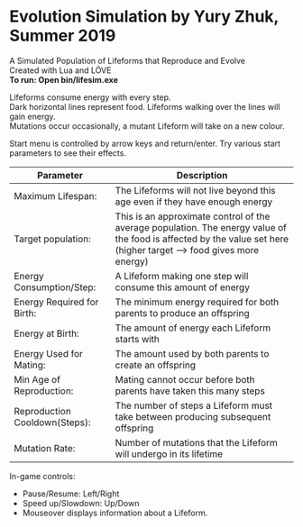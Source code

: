 # Evolution Simulation by Yury Zhuk, Summer 2019
A Simulated Population of Lifeforms that Reproduce and Evolve   
Created with Lua and LÖVE    
**To run: Open bin/lifesim.exe**  

Lifeforms consume energy with every step.   
Dark horizontal lines represent food. Lifeforms walking over the lines will gain energy.   
Mutations occur occasionally, a mutant Lifeform will take on a new colour.   


Start menu is controlled by arrow keys and return/enter.
Try various start parameters to see their effects.

| Parameter | Description |
| ----------| ------------|
| Maximum Lifespan:            | The Lifeforms will not live beyond this age even if they have enough energy                | 
| Target population:           | This is an approximate control of the average population. The energy value of the food is affected by the value set here (higher target --> food gives more energy)                  | 
| Energy Consumption/Step:     | A Lifeform making one step will consume this amount of energy                              | 
| Energy Required for Birth:   | The minimum energy required for both parents to produce an offspring | 
| Energy at Birth:             | The amount of energy each Lifeform starts with| 
| Energy Used for Mating:      | The amount used by both parents to create an offspring| 
| Min Age of Reproduction:     | Mating cannot occur before both parents have taken this many steps | 
| Reproduction Cooldown(Steps):| The number of steps a Lifeform must take between producing subsequent offspring | 
| Mutation Rate:               | Number of mutations that the Lifeform will undergo in its lifetime | 

In-game controls:
  * Pause/Resume: Left/Right
  * Speed up/Slowdown: Up/Down
  * Mouseover displays information about a Lifeform.
  

